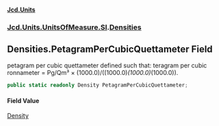 #### [Jcd.Units](index.md 'index')
### [Jcd.Units.UnitsOfMeasure.SI](Jcd.Units.UnitsOfMeasure.SI.md 'Jcd.Units.UnitsOfMeasure.SI').[Densities](Densities.md 'Jcd.Units.UnitsOfMeasure.SI.Densities')

## Densities.PetagramPerCubicQuettameter Field

petagram per cubic quettameter defined such that: teragram per cubic ronnameter = Pg/Qm³ × (1000.0)/((1000.0)*(1000.0)*(1000.0)).

```csharp
public static readonly Density PetagramPerCubicQuettameter;
```

#### Field Value
[Density](Density.md 'Jcd.Units.UnitTypes.Density')